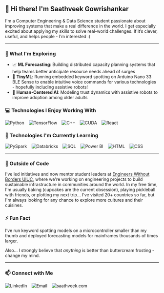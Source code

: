 ## 👋 Hi there! I'm Saathveek Gowrishankar

I'm a Computer Engineering & Data Science student passionate about improving systems that make a real difference in the world.
I get especially excited about applying my skills to solve real-world challenges. If it’s clever, useful, and helps people - I’m interested :)

---

### 🔬 What I'm Exploring

- 📈 **ML Forecasting**: Building distributed capacity planning systems that help teams better anticipate resource needs ahead of surges
- 🎯 **TinyML**: Running embedded keyword spotting on Arduino Nano 33 BLE Sense to enable intuitive voice commands for various technologies - hopefully including assistive robots!
- 🧠 **Human-Centered AI**: Modeling trust dynamics with assistive robots to improve adoption among older adults


### 💻 Technologies I Enjoy Working With

<div style="display: flex; flex-wrap: wrap; gap: 15px; align-items: center;">
  <img src="https://img.shields.io/badge/Python-3776AB.svg?style=for-the-badge&logo=python&logoColor=white" alt="Python"/>
  <img src="https://img.shields.io/badge/TensorFlow-FC7300.svg?style=for-the-badge&logo=tensorflow&logoColor=white" alt="TensorFlow"/>
  <img src="https://img.shields.io/badge/C++-00599C.svg?style=for-the-badge&logo=c%2B%2B&logoColor=white" alt="C++"/>
  <img src="https://img.shields.io/badge/CUDA-76B900.svg?style=for-the-badge&logo=nvidia&logoColor=black" alt="CUDA"/>
  <img src="https://img.shields.io/badge/React-20232A.svg?style=for-the-badge&logo=react&logoColor=61DAFB" alt="React"/>
</div>

### 🧠 Technologies I'm Currently Learning

<div style="display: flex; flex-wrap: wrap; gap: 15px; align-items: center;">
  <img src="https://img.shields.io/badge/PySpark-E25A1C.svg?style=for-the-badge&logo=apachespark&logoColor=white" alt="PySpark"/>
  <img src="https://img.shields.io/badge/Databricks-FF3621.svg?style=for-the-badge&logo=databricks&logoColor=white" alt="Databricks"/>
  <img src="https://img.shields.io/badge/SQL-025E8C.svg?style=for-the-badge&logo=postgresql&logoColor=white" alt="SQL"/>
  <img src="https://img.shields.io/badge/Power%20BI-F2C811.svg?style=for-the-badge&logo=microsoft&logoColor=black" alt="Power BI"/>
  <img src="https://img.shields.io/badge/HTML5-E34F26.svg?style=for-the-badge&logo=html5&logoColor=white" alt="HTML"/>
  <img src="https://img.shields.io/badge/CSS3-1572B6.svg?style=for-the-badge&logo=css3&logoColor=white" alt="CSS"/>
</div>


---

### 🌱 Outside of Code

I've led initiatives and now mentor student leaders at [Engineers Without Borders UIUC](https://ewbuiuc.org), where we're working on engineering projects to build sustainable infrastructure in communities around the world.
In my free time, I'm usually baking (cupcakes are the current obsession), playing pickleball with friends, or plotting my next trip... I've visited 20+ countries so far, but I'm always looking for any chance to explore more cultures and their cuisines.

### ⚡ Fun Fact

I’ve run keyword spotting models on a microcontroller smaller than my thumb and deployed forecasting models for mainframes thousands of times larger.

Also... I strongly believe that *anything* is better than buttercream frosting - change my mind.

---

### 📫 Connect with Me

<div style="display: flex; flex-wrap: wrap; gap: 15px; align-items: center;">
  <a href="https://linkedin.com/in/saathveek" style="text-decoration: none;">
    <img src="https://img.shields.io/badge/LinkedIn-5B9BD5?style=for-the-badge&logo=linkedin&logoColor=white" alt="LinkedIn"/>
  </a>
  <a href="mailto:sg59@illinois.edu" style="text-decoration: none;">
    <img src="https://img.shields.io/badge/Email-5B9BD5?style=for-the-badge&logoColor=white" alt="Email"/>
  </a>
  <a href="https://saathveek.com" style="text-decoration: none;">
    <img src="https://img.shields.io/badge/saathveek.com-5B9BD5?style=for-the-badge&logoColor=white" alt="saathveek.com"/>
  </a>
</div>